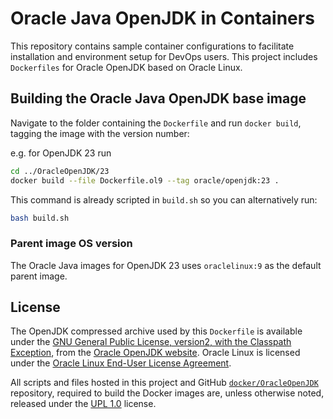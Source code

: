 # Oracle Java OpenJDK in Containers

This repository contains sample container configurations to facilitate installation and environment setup for DevOps users. This project includes `Dockerfiles` for Oracle OpenJDK based on Oracle Linux.

## Building the Oracle Java OpenJDK base image

Navigate to the folder containing the `Dockerfile` and run `docker build`, tagging the image with the version number:

e.g. for OpenJDK 23 run

```bash
cd ../OracleOpenJDK/23
docker build --file Dockerfile.ol9 --tag oracle/openjdk:23 .
```

This command is already scripted in `build.sh` so you can alternatively run:

```bash
bash build.sh
```

### Parent image OS version

The Oracle Java images for OpenJDK 23 uses `oraclelinux:9` as the default parent image.

## License

The OpenJDK compressed archive used by this `Dockerfile` is available under the [GNU General Public License, version2, with the Classpath Exception](https://openjdk.java.net/legal/gplv2+ce.html), from the [Oracle OpenJDK website](https://jdk.java.net). Oracle Linux is licensed under the [Oracle Linux End-User License Agreement](https://oss.oracle.com/ol/EULA).

All scripts and files hosted in this project and GitHub [`docker/OracleOpenJDK`](./) repository, required to build the Docker images are, unless otherwise noted, released under the [UPL 1.0](https://oss.oracle.com/licenses/upl/) license.
